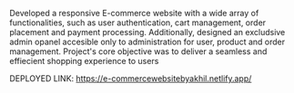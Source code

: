Developed a responsive E-commerce website with a wide array of functionalities, such as user authentication, cart management, order placement and payment processing.
Additionally, designed an excludsive admin opanel accesible only to administration for user, product and order management.
Project's core objective was to deliver a seamless and effiecient shopping experience to users

DEPLOYED LINK: https://e-commercewebsitebyakhil.netlify.app/
